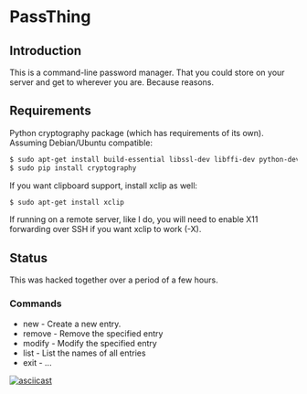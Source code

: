 PassThing
=========

Introduction
------------

This is a command-line password manager. That you could store on your server and get to wherever you are. Because reasons.

Requirements
------------
Python cryptography package (which has requirements of its own). Assuming Debian/Ubuntu compatible:
```bash
$ sudo apt-get install build-essential libssl-dev libffi-dev python-dev python-pip
$ sudo pip install cryptography
```

If you want clipboard support, install xclip as well:

```bash
$ sudo apt-get install xclip
```

If running on a remote server, like I do, you will need to enable X11 forwarding over SSH if you want xclip to work (-X).

Status
------

This was hacked together over a period of a few hours.

### Commands

 * new - Create a new entry.
 * remove - Remove the specified entry
 * modify - Modify the specified entry
 * list - List the names of all entries
 * exit - ...

[![asciicast](https://asciinema.org/a/9bvevukal5e7xb02fwvk4z56y.png)](https://asciinema.org/a/9bvevukal5e7xb02fwvk4z56y) 

